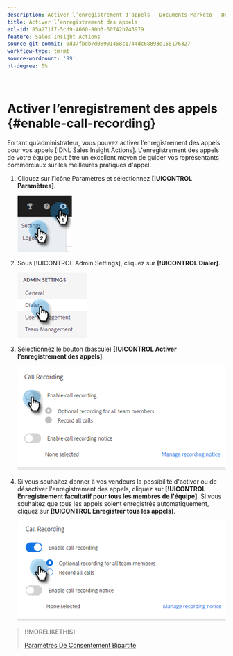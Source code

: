 ```yaml
---
description: Activer l’enregistrement d’appels - Documents Marketo - Documentation du produit
title: Activer l’enregistrement des appels
exl-id: 85a271f7-5cd9-4660-80b3-60742b743979
feature: Sales Insight Actions
source-git-commit: 0d37fbdb7d08901458c1744dc68893e155176327
workflow-type: tm+mt
source-wordcount: '99'
ht-degree: 0%

---
```


# Activer l’enregistrement des appels {#enable-call-recording}

En tant qu’administrateur, vous pouvez activer l’enregistrement des appels pour vos appels [!DNL Sales Insight Actions]. L&#39;enregistrement des appels de votre équipe peut être un excellent moyen de guider vos représentants commerciaux sur les meilleures pratiques d&#39;appel.

1. Cliquez sur l’icône Paramètres et sélectionnez **[!UICONTROL Paramètres]**.

   ![](assets/enable-call-recording-1.png)

1. Sous [!UICONTROL Admin Settings], cliquez sur **[!UICONTROL Dialer]**.

   ![](assets/enable-call-recording-2.png)

1. Sélectionnez le bouton (bascule) **[!UICONTROL Activer l’enregistrement des appels]**.

   ![](assets/enable-call-recording-3.png)

1. Si vous souhaitez donner à vos vendeurs la possibilité d&#39;activer ou de désactiver l&#39;enregistrement des appels, cliquez sur **[!UICONTROL Enregistrement facultatif pour tous les membres de l&#39;équipe]**. Si vous souhaitez que tous les appels soient enregistrés automatiquement, cliquez sur **[!UICONTROL Enregistrer tous les appels]**.

   ![](assets/enable-call-recording-4.png)

>[!MORELIKETHIS]
>
>[Paramètres De Consentement Bipartite](/help/marketo/product-docs/marketo-sales-insight/actions/phone/two-party-consent-settings.md)
